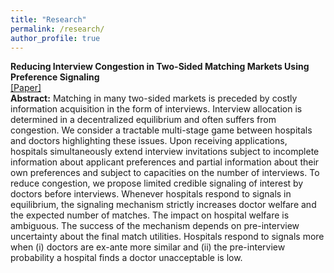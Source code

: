 ```yaml
---
title: "Research"
permalink: /research/
author_profile: true
---
```


**Reducing Interview Congestion in Two-Sided Matching Markets Using Preference Signaling**<br>
[[Paper]](files/interviews_congestion_signaling.pdf) <br>
**Abstract:** Matching in many two-sided markets is preceded by costly information acquisition in the form of interviews. Interview allocation is determined in a decentralized equilibrium and often suffers from congestion. We consider a tractable multi-stage game between hospitals and doctors highlighting these issues. Upon receiving applications, hospitals simultaneously extend interview invitations subject to incomplete information about applicant preferences and partial information about their own preferences and subject to capacities on the number of interviews. To reduce congestion, we propose limited credible signaling of interest by doctors before interviews. Whenever hospitals respond to signals in equilibrium, the signaling mechanism strictly increases doctor welfare and the expected number of matches. The impact on hospital welfare is ambiguous. The success of the mechanism depends on pre-interview uncertainty about the final match utilities. Hospitals respond to signals more when (i) doctors are ex-ante more similar and (ii) the pre-interview probability a hospital finds a doctor unacceptable is low.